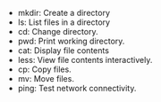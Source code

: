 * mkdir: Create a directory
* ls: List files in a directory
* cd: Change directory.
* pwd: Print working directory.
* cat: Display file contents
* less: View file contents interactively.
* cp: Copy files.
* mv: Move files.
* ping: Test network connectivity.